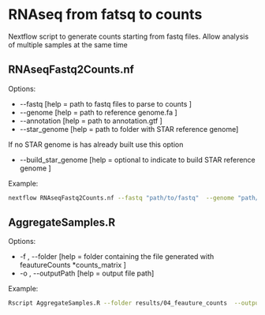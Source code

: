 # RNAseq from fatsq to counts

Nextflow script to generate counts starting from fastq files.
Allow analysis of multiple samples at the same time

## RNAseqFastq2Counts.nf

Options:
* --fastq        [help = path to fastq files to parse to counts ]
* --genome       [help = path to reference genome.fa ]
* --annotation   [help = path to annotation.gtf ]
* --star_genome  [help = path to folder with STAR reference genome]

If no STAR genome is has already built use this option
* --build_star_genome  [help = optional to indicate to build STAR reference genome  ]


Example:

```bash
nextflow RNAseqFastq2Counts.nf --fastq "path/to/fastq"  --genome "path/to/ref.fa" --annotation "path/to/annotation.gtf" --star_genome "path/to/starGenome/dir" -with-report report.html
```

## AggregateSamples.R

Options:
* -f , --folder     [help = folder containing the file generated with feautureCounts *counts_matrix ]
* -o , --outputPath [help = output file path] 

Example:
```bash
Rscript AggregateSamples.R --folder results/04_feauture_counts  --outputPath test.csv
```  
 
